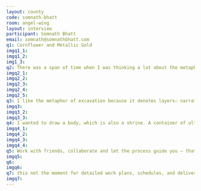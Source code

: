 ```yaml
---
layout: county 
code: somnath-bhatt
room: angel-wing
layout: interview
participant: Somnath Bhatt
email: somnath@somnathbhatt.com
q1: Cornflower and Metallic Gold 
imgq1_1: 
imgq1_2: 
img1_3: 
q2: There was a span of time when I was thinking a lot about the metaphor of edges, which led me to play around with the ‘Sharpen Edge’ command in Photoshop. I would find existing images and then Shift+Cmd+F ten thousand times. A new image, very pixelated, would emerge from underneath. ‘Sharpen Edge’ applied repeatedly, almost like a chant or spell, would force the image to progress into another realm., 
imgq2_1: 
imgq2_2: 
imgq2_3: 
imgq2_4: 
imgq2_5: 
q3: I like the metaphor of excavation because it denotes layers– narrative layers, psychic layers, layers of risograph ink, and Photoshop layers, too. Drawn at the lowest resolution in photoshop, the pixelated drawings convey forms in their pre-symbolic order. , , By default, as image-makers today we’re always co-writing with machines, co-writing with data, co-writing with algorithms.,  , I work towards–, – drastically altering our contact with these tools, –  re-encountering objects, bodies, and language as strange things, – making odd, bent, overlayed, twisted forms, – using tools for synthesis rather than editing 
imgq3: 
imgq3_2: 
imgq3_3: 
q4: I wanted to draw a body, which is also a shrine. A container of ultimate power, pinnacles, a queer world at the peak of its ecstatic thriving! 
imgq4_1: 
imgq4_2: 
imgq4_3: 
imgq4_4: 
q5: Work with friends, collaborate and let the process guide you – that's how I end up making my best prints. , , Also, people have a deep riso fetish. Be a fetishist at heart when making riso prints – it will show. 
imgq5: 
q6: 
imgq6: 
q7: this not the moment for detailed work plans, schedules, and deliverables ***, Think about this instead-, , Once we are no longer in lockdown will there be a bigger push for remote virtual work, automation and accelerationist tech ideology? What kinds of labors will that destroy? What will migritude look like?, Once we are no longer in lockdown will the rhetoric of nativists and nationalists tighten borders?, Or does the present moment reveal that our economies and livelihoods are so intertwined we cannot isolate?, How is the present moment going to affect the future of employment, governance and migrant labor?, I fear we will come out of this in a very different world, a more controlled, surveilled and opaque world—a world with a very bitter taste., 
imgq7: 
---
```

